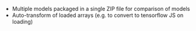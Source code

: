 * Multiple models packaged in a single ZIP file for comparison of models
* Auto-transform of loaded arrays (e.g. to convert to tensorflow JS on loading)